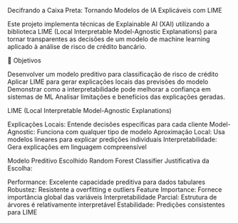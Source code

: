 Decifrando a Caixa Preta: Tornando Modelos de IA Explicáveis com LIME 

Este projeto implementa técnicas de Explainable AI (XAI) utilizando a biblioteca  LIME (Local Interpretable Model-Agnostic Explanations)  para tornar transparentes as decisões de um modelo de machine learning aplicado à análise de risco de crédito bancário.

🎯 Objetivos

Desenvolver um modelo preditivo para classificação de risco de crédito
Aplicar LIME  para gerar explicações locais das previsões do modelo
Demonstrar como a interpretabilidade pode melhorar a confiança  em sistemas de ML
Analisar limitações e benefícios das explicações geradas.

LIME (Local Interpretable Model-Agnostic Explanations)

Explicações Locais: Entende decisões específicas para cada cliente
Model-Agnostic: Funciona com qualquer tipo de modelo
Aproximação Local: Usa modelos lineares para explicar predições individuais
Interpretabilidade: Gera explicações em linguagem compreensível

  Modelo Preditivo Escolhido
Random Forest Classifier
Justificativa da Escolha:

Performance: Excelente capacidade preditiva para dados tabulares
Robustez: Resistente a overfitting e outliers
Feature Importance: Fornece importância global das variáveis
Interpretabilidade Parcial: Estrutura de árvores é relativamente interpretável
Estabilidade: Predições consistentes para LIME


